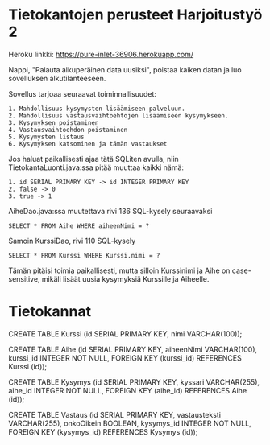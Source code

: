 ﻿# Tietokantojen perusteet Harjoitustyö 2

Heroku linkki: https://pure-inlet-36906.herokuapp.com/

Nappi, "Palauta alkuperäinen data uusiksi", poistaa kaiken datan ja luo sovelluksen alkutilanteeseen.

Sovellus tarjoaa seuraavat toiminnallisuudet:

	1. Mahdollisuus kysymysten lisäämiseen palveluun. 
	2. Mahdollisuus vastausvaihtoehtojen lisäämiseen kysymykseen. 
	3. Kysymyksen poistaminen
	4. Vastausvaihtoehdon poistaminen
	5. Kysymysten listaus
	6. Kysymyksen katsominen ja tämän vastaukset

Jos haluat paikallisesti ajaa tätä SQLiten avulla, niin TietokantaLuonti.java:ssa pitää muuttaa kaikki nämä:

	1. id SERIAL PRIMARY KEY -> id INTEGER PRIMARY KEY
	2. false -> 0
	3. true -> 1

AiheDao.java:ssa muutettava rivi 136 SQL-kysely seuraavaksi

	SELECT * FROM Aihe WHERE aiheenNimi = ?

Samoin KurssiDao, rivi 110 SQL-kysely

	SELECT * FROM Kurssi WHERE Kurssi.nimi = ?

Tämän pitäisi toimia paikallisesti, mutta silloin Kurssinimi ja Aihe on case-sensitive, mikäli lisäät uusia kysymyksiä Kurssille ja Aiheelle.

# Tietokannat
CREATE TABLE Kurssi (id SERIAL PRIMARY KEY, nimi VARCHAR(100));


CREATE TABLE Aihe (id SERIAL PRIMARY KEY, aiheenNimi VARCHAR(100), kurssi_id INTEGER NOT NULL, FOREIGN KEY (kurssi_id) REFERENCES Kurssi (id));


CREATE TABLE Kysymys (id SERIAL PRIMARY KEY, kyssari VARCHAR(255), aihe_id INTEGER NOT NULL, FOREIGN KEY (aihe_id) REFERENCES Aihe (id));


CREATE TABLE Vastaus (id SERIAL PRIMARY KEY, vastausteksti VARCHAR(255), onkoOikein BOOLEAN, kysymys_id INTEGER NOT NULL, FOREIGN KEY (kysymys_id) REFERENCES Kysymys (id));

